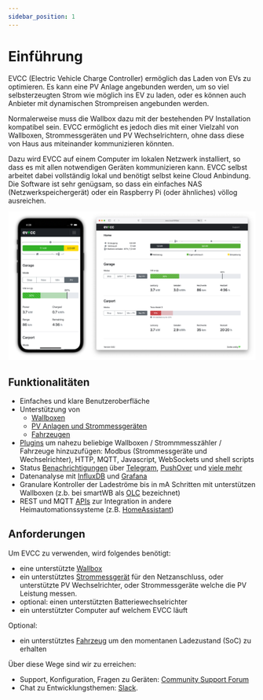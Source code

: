 ```yaml
---
sidebar_position: 1
---
```


# Einführung

EVCC (Electric Vehicle Charge Controller) ermöglich das Laden von EVs zu optimieren. Es kann eine PV Anlage angebunden werden, um so viel selbsterzeugten Strom wie möglich ins EV zu laden, oder es können auch Anbieter mit dynamischen Strompreisen angebunden werden.

Normalerweise muss die Wallbox dazu mit der bestehenden PV Installation kompatibel sein. EVCC ermöglicht es jedoch dies mit einer Vielzahl von Wallboxen, Strommessgeräten und PV Wechselrichtern, ohne dass diese von Haus aus miteinander kommunizieren könnten.

Dazu wird EVCC auf einem Computer im lokalen Netzwerk installiert, so dass es mit allen notwendigen Geräten kommunizieren kann. EVCC selbst arbeitet dabei vollständig lokal und benötigt selbst keine Cloud Anbindung. Die Software ist sehr genügsam, so dass ein einfaches NAS (Netzwerkspeichergerät) oder ein Raspberry Pi (oder ähnliches) völlog ausreichen.

![Screenshot](screenshot.png)

## Funktionalitäten

- Einfaches und klare Benutzeroberfläche
- Unterstützung von
  - [Wallboxen](/docs/devices/chargers)
  - [PV Anlagen und Strommessgeräten](/docs/devices/meters)
  - [Fahrzeugen](/docs/devices/vehicles)
- [Plugins](/docs/reference/plugins) um nahezu beliebige Wallboxen / Strommmesszähler / Fahrzeuge hinzuzufügen: Modbus (Strommessgeräte und Wechselrichter), HTTP, MQTT, Javascript, WebSockets und shell scripts
- Status [Benachrichtigungen](/docs/reference/configuration/notifications) über [Telegram](https://telegram.org), [PushOver](https://pushover.net) und [viele mehr](https://containrrr.dev/shoutrrr/)
- Datenanalyse mit [InfluxDB](https://www.influxdata.com) und [Grafana](https://grafana.com/grafana/)
- Granulare Kontroller der Ladeströme bis in mA Schritten mit unterstützen Wallboxen (z.b. bei smartWB als [OLC](https://board.evse-wifi.de/viewtopic.php?f=16&t=187) bezeichnet)
- REST und MQTT [APIs](/docs/reference/api) zur Integration in andere Heimautomationssysteme (z.B. [HomeAssistant](https://github.com/evcc-io/evcc-hassio-addon))

## Anforderungen

Um EVCC zu verwenden, wird folgendes benötigt:

- eine unterstützte [Wallbox](/docs/devices/chargers)
- ein unterstütztes [Strommessgerät](/docs/devices/meters) für den Netzanschluss, oder unterstützte PV Wechselrichter, oder Strommessgeräte welche die PV Leistung messen.
- optional: einen unterstützten Batteriewechselrichter
- ein unterstützter Computer auf welchem EVCC läuft

Optional:

- ein unterstütztes [Fahrzeug](/docs/devices/vehicles) um den momentanen Ladezustand (SoC) zu erhalten

Über diese Wege sind wir zu erreichen:

- Support, Konfiguration, Fragen zu Geräten: [Community Support Forum](https://github.com/evcc-io/evcc/discussions)
- Chat zu Entwicklungsthemen: [Slack](https://join.slack.com/t/evccgroup/shared_invite/zt-fw52e6lt-tdazCp1LPdPlYuKz3PvTAw).
